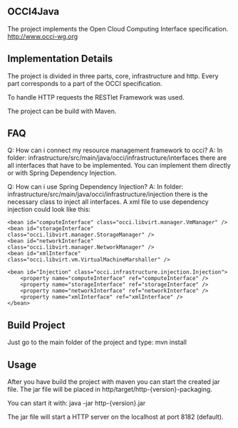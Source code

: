 OCCI4Java
---------

The project implements the Open Cloud Computing Interface specification.
http://www.occi-wg.org

Implementation Details
----------------------

The project is divided in three parts, core, infrastructure and http. Every part corresponds to a part of the OCCI specification.

To handle HTTP requests the RESTlet Framework was used.

The project can be build with Maven.


FAQ
---

Q: How can i connect my resource management framework to occi?
A: In folder: infrastructure/src/main/java/occi/infrastructure/interfaces there are all interfaces that have to be implemented. You can implement them directly or with Spring Dependency Injection.

Q: How can i use Spring Dependency Injection?
A: In folder: infrastructure/src/main/java/occi/infrastructure/injection there is the necessary class to inject all interfaces. A xml file to use dependency injection could look like this:
<beans xmlns="http://www.springframework.org/schema/beans"
	xmlns:xsi="http://www.w3.org/2001/XMLSchema-instance" xmlns:aop="http://www.springframework.org/schema/aop"
	xmlns:context="http://www.springframework.org/schema/context"
	xsi:schemaLocation="http://www.springframework.org/schema/beans
           http://www.springframework.org/schema/beans/spring-beans-2.5.xsd
           http://www.springframework.org/schema/aop
           http://www.springframework.org/schema/aop/spring-aop-2.5.xsd
           http://www.springframework.org/schema/context
           http://www.springframework.org/schema/context/spring-context-2.5.xsd">

	<bean id="computeInterface" class="occi.libvirt.manager.VmManager" />
	<bean id="storageInterface" class="occi.libvirt.manager.StorageManager" />
	<bean id="networkInterface" class="occi.libvirt.manager.NetworkManager" />
	<bean id="xmlInterface" class="occi.libvirt.vm.VirtualMachineMarshaller" />

	<bean id="Injection" class="occi.infrastructure.injection.Injection">
		<property name="computeInterface" ref="computeInterface" />
		<property name="storageInterface" ref="storageInterface" />
		<property name="networkInterface" ref="networkInterface" />
		<property name="xmlInterface" ref="xmlInterface" />
	</bean>
</beans>

Build Project
-------------

Just go to the main folder of the project and type:
	mvn install

Usage
-----

After you have build the project with maven you can start the created jar file. The jar file will be placed in http/target/http-{version}-packaging.

You can start it with:
	java -jar http-{version}.jar

The jar file will start a HTTP server on the localhost at port 8182 (default). 

